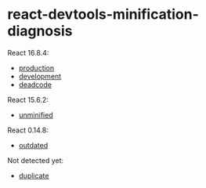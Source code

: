 # react-devtools-minification-diagnosis

React 16.8.4:

* [production](https://ngyikp.github.io/react-devtools-minification-diagnosis/production/index.htm)
* [development](https://ngyikp.github.io/react-devtools-minification-diagnosis/development/index.htm)
* [deadcode](https://ngyikp.github.io/react-devtools-minification-diagnosis/deadcode/index.htm)

React 15.6.2:

* [unminified](https://ngyikp.github.io/react-devtools-minification-diagnosis/unminified/index.htm)

React 0.14.8:

* [outdated](https://ngyikp.github.io/react-devtools-minification-diagnosis/outdated/index.htm)

Not detected yet:

* [duplicate](https://ngyikp.github.io/react-devtools-minification-diagnosis/duplicate/index.htm)
